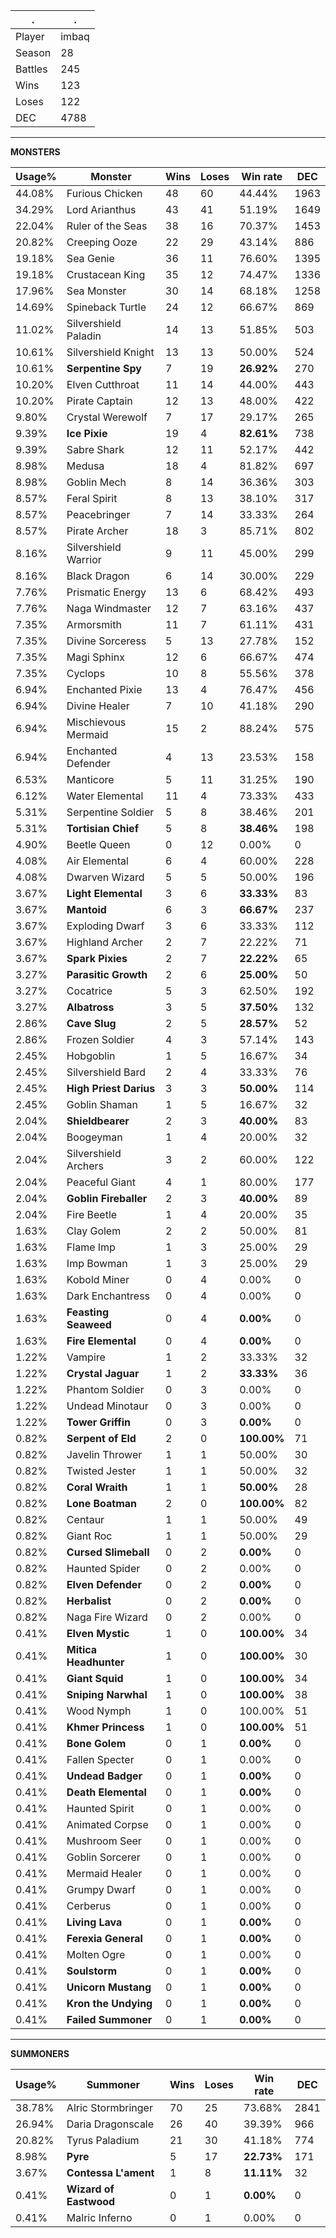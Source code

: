 .|.
|-|-
Player|imbaq
Season|28
Battles|245
Wins|123
Loses|122
DEC|4788

---
**MONSTERS**

Usage%|Monster|Wins|Loses|Win rate|DEC|
-|-|-|-|-|-|
44.08%|Furious Chicken|48|60|44.44%|1963|
34.29%|Lord Arianthus|43|41|51.19%|1649|
22.04%|Ruler of the Seas|38|16|70.37%|1453|
20.82%|Creeping Ooze|22|29|43.14%|886|
19.18%|Sea Genie|36|11|76.60%|1395|
19.18%|Crustacean King|35|12|74.47%|1336|
17.96%|Sea Monster|30|14|68.18%|1258|
14.69%|Spineback Turtle|24|12|66.67%|869|
11.02%|Silvershield Paladin|14|13|51.85%|503|
10.61%|Silvershield Knight|13|13|50.00%|524|
10.61%|**Serpentine Spy**|7|19|**26.92%**|270|
10.20%|Elven Cutthroat|11|14|44.00%|443|
10.20%|Pirate Captain|12|13|48.00%|422|
9.80%|Crystal Werewolf|7|17|29.17%|265|
9.39%|**Ice Pixie**|19|4|**82.61%**|738|
9.39%|Sabre Shark|12|11|52.17%|442|
8.98%|Medusa|18|4|81.82%|697|
8.98%|Goblin Mech|8|14|36.36%|303|
8.57%|Feral Spirit|8|13|38.10%|317|
8.57%|Peacebringer|7|14|33.33%|264|
8.57%|Pirate Archer|18|3|85.71%|802|
8.16%|Silvershield Warrior|9|11|45.00%|299|
8.16%|Black Dragon|6|14|30.00%|229|
7.76%|Prismatic Energy|13|6|68.42%|493|
7.76%|Naga Windmaster|12|7|63.16%|437|
7.35%|Armorsmith|11|7|61.11%|431|
7.35%|Divine Sorceress|5|13|27.78%|152|
7.35%|Magi Sphinx|12|6|66.67%|474|
7.35%|Cyclops|10|8|55.56%|378|
6.94%|Enchanted Pixie|13|4|76.47%|456|
6.94%|Divine Healer|7|10|41.18%|290|
6.94%|Mischievous Mermaid|15|2|88.24%|575|
6.94%|Enchanted Defender|4|13|23.53%|158|
6.53%|Manticore|5|11|31.25%|190|
6.12%|Water Elemental|11|4|73.33%|433|
5.31%|Serpentine Soldier|5|8|38.46%|201|
5.31%|**Tortisian Chief**|5|8|**38.46%**|198|
4.90%|Beetle Queen|0|12|0.00%|0|
4.08%|Air Elemental|6|4|60.00%|228|
4.08%|Dwarven Wizard|5|5|50.00%|196|
3.67%|**Light Elemental**|3|6|**33.33%**|83|
3.67%|**Mantoid**|6|3|**66.67%**|237|
3.67%|Exploding Dwarf|3|6|33.33%|112|
3.67%|Highland Archer|2|7|22.22%|71|
3.67%|**Spark Pixies**|2|7|**22.22%**|65|
3.27%|**Parasitic Growth**|2|6|**25.00%**|50|
3.27%|Cocatrice|5|3|62.50%|192|
3.27%|**Albatross**|3|5|**37.50%**|132|
2.86%|**Cave Slug**|2|5|**28.57%**|52|
2.86%|Frozen Soldier|4|3|57.14%|143|
2.45%|Hobgoblin|1|5|16.67%|34|
2.45%|Silvershield Bard|2|4|33.33%|76|
2.45%|**High Priest Darius**|3|3|**50.00%**|114|
2.45%|Goblin Shaman|1|5|16.67%|32|
2.04%|**Shieldbearer**|2|3|**40.00%**|83|
2.04%|Boogeyman|1|4|20.00%|32|
2.04%|Silvershield Archers|3|2|60.00%|122|
2.04%|Peaceful Giant|4|1|80.00%|177|
2.04%|**Goblin Fireballer**|2|3|**40.00%**|89|
2.04%|Fire Beetle|1|4|20.00%|35|
1.63%|Clay Golem|2|2|50.00%|81|
1.63%|Flame Imp|1|3|25.00%|29|
1.63%|Imp Bowman|1|3|25.00%|29|
1.63%|Kobold Miner|0|4|0.00%|0|
1.63%|Dark Enchantress|0|4|0.00%|0|
1.63%|**Feasting Seaweed**|0|4|**0.00%**|0|
1.63%|**Fire Elemental**|0|4|**0.00%**|0|
1.22%|Vampire|1|2|33.33%|32|
1.22%|**Crystal Jaguar**|1|2|**33.33%**|36|
1.22%|Phantom Soldier|0|3|0.00%|0|
1.22%|Undead Minotaur|0|3|0.00%|0|
1.22%|**Tower Griffin**|0|3|**0.00%**|0|
0.82%|**Serpent of Eld**|2|0|**100.00%**|71|
0.82%|Javelin Thrower|1|1|50.00%|30|
0.82%|Twisted Jester|1|1|50.00%|32|
0.82%|**Coral Wraith**|1|1|**50.00%**|28|
0.82%|**Lone Boatman**|2|0|**100.00%**|82|
0.82%|Centaur|1|1|50.00%|49|
0.82%|Giant Roc|1|1|50.00%|29|
0.82%|**Cursed Slimeball**|0|2|**0.00%**|0|
0.82%|Haunted Spider|0|2|0.00%|0|
0.82%|**Elven Defender**|0|2|**0.00%**|0|
0.82%|**Herbalist**|0|2|**0.00%**|0|
0.82%|Naga Fire Wizard|0|2|0.00%|0|
0.41%|**Elven Mystic**|1|0|**100.00%**|34|
0.41%|**Mitica Headhunter**|1|0|**100.00%**|30|
0.41%|**Giant Squid**|1|0|**100.00%**|34|
0.41%|**Sniping Narwhal**|1|0|**100.00%**|38|
0.41%|Wood Nymph|1|0|100.00%|51|
0.41%|**Khmer Princess**|1|0|**100.00%**|51|
0.41%|**Bone Golem**|0|1|**0.00%**|0|
0.41%|Fallen Specter|0|1|0.00%|0|
0.41%|**Undead Badger**|0|1|**0.00%**|0|
0.41%|**Death Elemental**|0|1|**0.00%**|0|
0.41%|Haunted Spirit|0|1|0.00%|0|
0.41%|Animated Corpse|0|1|0.00%|0|
0.41%|Mushroom Seer|0|1|0.00%|0|
0.41%|Goblin Sorcerer|0|1|0.00%|0|
0.41%|Mermaid Healer|0|1|0.00%|0|
0.41%|Grumpy Dwarf|0|1|0.00%|0|
0.41%|Cerberus|0|1|0.00%|0|
0.41%|**Living Lava**|0|1|**0.00%**|0|
0.41%|**Ferexia General**|0|1|**0.00%**|0|
0.41%|Molten Ogre|0|1|0.00%|0|
0.41%|**Soulstorm**|0|1|**0.00%**|0|
0.41%|**Unicorn Mustang**|0|1|**0.00%**|0|
0.41%|**Kron the Undying**|0|1|**0.00%**|0|
0.41%|**Failed Summoner**|0|1|**0.00%**|0|

---
**SUMMONERS**

Usage%|Summoner|Wins|Loses|Win rate|DEC|
-|-|-|-|-|-|
38.78%|Alric Stormbringer|70|25|73.68%|2841|
26.94%|Daria Dragonscale|26|40|39.39%|966|
20.82%|Tyrus Paladium|21|30|41.18%|774|
8.98%|**Pyre**|5|17|**22.73%**|171|
3.67%|**Contessa L'ament**|1|8|**11.11%**|32|
0.41%|**Wizard of Eastwood**|0|1|**0.00%**|0|
0.41%|Malric Inferno|0|1|0.00%|0|
